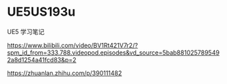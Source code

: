 # UE5US193u
UE5 学习笔记

https://www.bilibili.com/video/BV1Rt421V7r2/?spm_id_from=333.788.videopod.episodes&vd_source=5bab8810257895492a8d1254a41fcd83&p=2

https://zhuanlan.zhihu.com/p/390111482